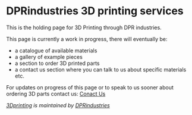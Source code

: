 # DPRindustries 3D printing services

This is the holding page for 3D Printing through DPR industries.

This page is currently a work in progress, there will eventually be:

- a catalogue of available materials
- a gallery of example pieces
- a section to order 3D printed parts
- a contact us section where you can talk to us about specific materials etc. 

For updates on progress of this page or to speak to us sooner about ordering 3D parts contact us:
[Conact Us](mailto:3Dprinting@DPRindustries.co.uk)

_[3Dprinting](https://github.com/DPRindustries/3Dprinting/) is maintained by [DPRindustries](https://github.com/DPRindustries)_
